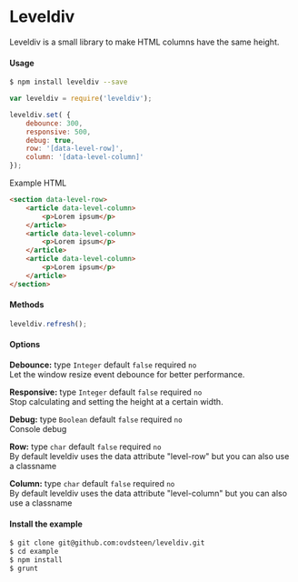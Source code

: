 # Leveldiv
Leveldiv is a small library to make HTML columns have the same height.


#### Usage
```bash
$ npm install leveldiv --save
```

```js
var leveldiv = require('leveldiv');

leveldiv.set( {
	debounce: 300,
	responsive: 500,
	debug: true,
	row: '[data-level-row]',
	column: '[data-level-column]'
});
```

Example HTML

```html
<section data-level-row>
	<article data-level-column>
		<p>Lorem ipsum</p>
	</article>
	<article data-level-column>
		<p>Lorem ipsum</p>
	</article>
	<article data-level-column>
		<p>Lorem ipsum</p>
	</article>
</section>
```

#### Methods
```js
leveldiv.refresh();
```

#### Options
**Debounce:** type `Integer` default `false` required `no`<br>
Let the window resize event debounce for better performance.

**Responsive:** type `Integer` default `false` required `no`<br>
Stop calculating and setting the height at a certain width.

**Debug:** type `Boolean` default `false` required `no`<br>
Console debug

**Row:** type `char` default `false` required `no`<br>
By default leveldiv uses the data attribute "level-row" but you can also use a classname

**Column:** type `char` default `false` required `no`<br>
By default leveldiv uses the data attribute "level-column" but you can also use a classname

#### Install the example
```bash
$ git clone git@github.com:ovdsteen/leveldiv.git
$ cd example
$ npm install
$ grunt
```
